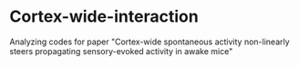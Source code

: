 # Cortex-wide-interaction
Analyzing codes for paper "Cortex-wide spontaneous activity non-linearly steers propagating sensory-evoked activity in awake mice"

